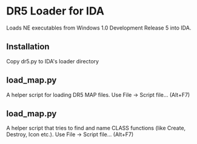 # DR5 Loader for IDA

Loads NE executables from Windows 1.0 Development Release 5 into IDA.

## Installation

Copy dr5.py to IDA's loader directory

## load_map.py

A helper script for loading DR5 MAP files. Use File -> Script file... (Alt+F7)

## load_map.py

A helper script that tries to find and name CLASS functions (like Create, Destroy, Icon etc.). Use File -> Script file... (Alt+F7)
